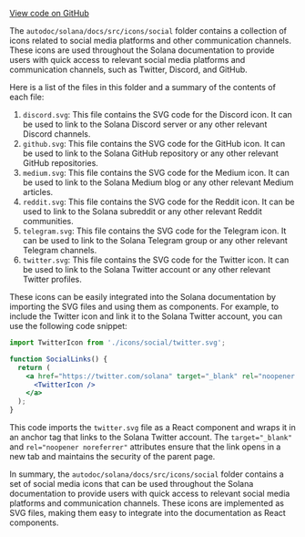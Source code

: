 [View code on GitHub](https://github.com/solana-labs/solana/tree/master/na/docs/src/icons/social)

The `autodoc/solana/docs/src/icons/social` folder contains a collection of icons related to social media platforms and other communication channels. These icons are used throughout the Solana documentation to provide users with quick access to relevant social media platforms and communication channels, such as Twitter, Discord, and GitHub.

Here is a list of the files in this folder and a summary of the contents of each file:

1. `discord.svg`: This file contains the SVG code for the Discord icon. It can be used to link to the Solana Discord server or any other relevant Discord channels.
2. `github.svg`: This file contains the SVG code for the GitHub icon. It can be used to link to the Solana GitHub repository or any other relevant GitHub repositories.
3. `medium.svg`: This file contains the SVG code for the Medium icon. It can be used to link to the Solana Medium blog or any other relevant Medium articles.
4. `reddit.svg`: This file contains the SVG code for the Reddit icon. It can be used to link to the Solana subreddit or any other relevant Reddit communities.
5. `telegram.svg`: This file contains the SVG code for the Telegram icon. It can be used to link to the Solana Telegram group or any other relevant Telegram channels.
6. `twitter.svg`: This file contains the SVG code for the Twitter icon. It can be used to link to the Solana Twitter account or any other relevant Twitter profiles.

These icons can be easily integrated into the Solana documentation by importing the SVG files and using them as components. For example, to include the Twitter icon and link it to the Solana Twitter account, you can use the following code snippet:

```jsx
import TwitterIcon from './icons/social/twitter.svg';

function SocialLinks() {
  return (
    <a href="https://twitter.com/solana" target="_blank" rel="noopener noreferrer">
      <TwitterIcon />
    </a>
  );
}
```

This code imports the `twitter.svg` file as a React component and wraps it in an anchor tag that links to the Solana Twitter account. The `target="_blank"` and `rel="noopener noreferrer"` attributes ensure that the link opens in a new tab and maintains the security of the parent page.

In summary, the `autodoc/solana/docs/src/icons/social` folder contains a set of social media icons that can be used throughout the Solana documentation to provide users with quick access to relevant social media platforms and communication channels. These icons are implemented as SVG files, making them easy to integrate into the documentation as React components.
